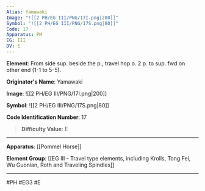 ```yaml
---
Alias: Yamawaki
Image: "![[2 PH/EG III/PNG/17I.png|200]]"
Symbol: "![[2 PH/EG III/PNG/17S.png|80]]"
Code: 17
Apparatus: PH
EG: III
DV: E
---
```

**Element**: From side sup. beside the p., travel hop o. 2 p. to sup. fwd on other end (1-1 to 5-5).

**Originator's Name**: Yamawaki

**Image**:
![[2 PH/EG III/PNG/17I.png|200]]

**Symbol**:
![[2 PH/EG III/PNG/17S.png|80]]

**Code Identification Number**: 17

>**Difficulty Value**: E

___
**Apparatus**: [[Pommel Horse]]

**Element Group**: [[EG III - Travel type elements, including Krolls, Tong Fei, Wu Guonian, Roth and Traveling Spindles]]
___
#PH #EG3 #E
